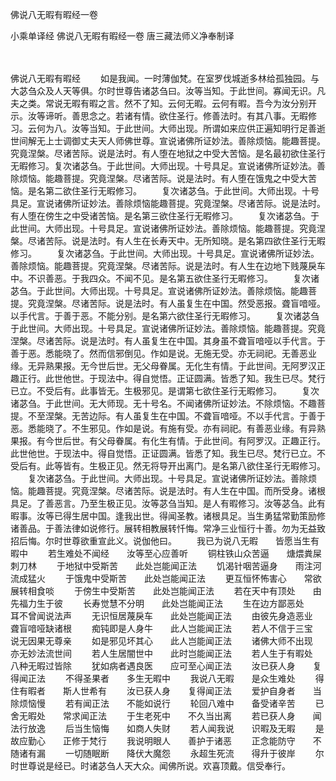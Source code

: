 佛说八无暇有暇经一卷


小乘单译经
佛说八无暇有暇经一卷
唐三藏法师义净奉制译


　　

佛说八无暇有暇经
　　如是我闻。一时薄伽梵。在室罗伐城逝多林给孤独园。与大苾刍众及人天等俱。尔时世尊告诸苾刍曰。汝等当知。于此世间。寡闻无识。凡夫之类。常说无暇有暇之言。然不了知。云何无暇。云何有暇。吾今为汝分别开示。汝等谛听。善思念之。若诸有情。欲住圣行。修善法时。有其八事。无暇修习。云何为八。汝等当知。于此世间。大师出现。所谓如来应供正遍知明行足善逝世间解无上士调御丈夫天人师佛世尊。宣说诸佛所证妙法。善除烦恼。能趣菩提。究竟涅槃。尽诸苦际。说是法时。有人堕在地狱之中受大苦恼。是名最初欲住圣行无暇修习。复次诸苾刍。于此世间。大师出现。十号具足。宣说诸佛所证妙法。善除烦恼。能趣菩提。究竟涅槃。尽诸苦际。说是法时。有人堕在饿鬼之中受大苦恼。是名第二欲住圣行无暇修习。
　　复次诸苾刍。于此世间。大师出现。十号具足。宣说诸佛所证妙法。善除烦恼能趣菩提。究竟涅槃。尽诸苦际。说是法时。有人堕在傍生之中受诸苦恼。是名第三欲住圣行无暇修习。
　　复次诸苾刍。于此世间。大师出现。十号具足。宣说诸佛所证妙法。善除烦恼。能趣菩提。究竟涅槃。尽诸苦际。说是法时。有人生在长寿天中。无所知晓。是名第四欲住圣行无暇修习。
　　复次诸苾刍。于此世间。大师出现。十号具足。宣说诸佛所证妙法。善除烦恼。能趣菩提。究竟涅槃。尽诸苦际。说是法时。有人生在边地下贱蔑戾车中。不识善恶。于我四众。不闻不见。是名第五欲住圣行无暇修习。
　　复次诸苾刍。于此世间。大师出现。十号具足。宣说诸佛所证妙法。善除烦恼。能趣菩提。究竟涅槃。尽诸苦际。说是法时。有人虽复生在中国。然受恶报。聋盲喑哑。以手代言。于善于恶。不能分别。是名第六欲住圣行无暇修习。
　　复次诸苾刍于此世间。大师出现。十号具足。宣说诸佛所证妙法。善除烦恼。能趣菩提。究竟涅槃。尽诸苦际。说是法时。有人虽复生在中国。其身虽不聋盲喑哑以手代言。于善于恶。悉能晓了。然而信邪倒见。作如是说。无施无受。亦无祠祀。无善恶业缘。无异熟果报。无今世后世。无父母眷属。无化生有情。于此世间。无阿罗汉正趣正行。此世他世。于现法中。得自觉悟。正证圆满。皆悉了知。我生已尽。梵行已立。不受后有。此事皆无。生极邪见。是谓第七欲住圣行无暇修习。
　　复次诸苾刍。于此世间。无大师现。无十号名。不闻诸佛所证妙法。不除烦恼。不趣菩提。不至涅槃。无苦边际。有人虽复生在中国。不聋盲喑哑。不以手代言。于善于恶。悉能晓了。不生邪见。作如是说。有施有受。亦有祠祀。有善恶业缘。有异熟果报。有今世后世。有父母眷属。有化生有情。于此世间。有阿罗汉。正趣正行。此世他世。于现法中。得自觉悟。正证圆满。皆悉了知。我生已尽。梵行已立。不受后有。此等皆有。生极正见。然无将导开出离门。是名第八欲住圣行无暇修习。
　　复次诸苾刍。于此世间。大师出现。十号具足。宣说诸佛所证妙法。善除烦恼。能趣菩提。究竟涅槃。尽诸苦际。说是法时。有人生在中国。而所受身。诸根具足。了善恶言。乃至生极正见。汝等苾刍当知。是人有暇修习。汝等苾刍。此有暇事。汝等已得生居中国。逢我出世。得闻圣教。诸根具足。当生勇猛常勤策励修诸善品。于善法律如说修行。展转相教展转忏悔。常净三业恒行十善。勿为无益致招后悔。尔时世尊欲重宣此义。说伽他曰。
　　我已为说八无暇　　皆愿当生有暇中
　　若生难处不闻经　　汝等至心应善听
　　铜柱铁山众苦逼　　煻煨粪屎刺刀林
　　于地狱中受斯苦　　此处岂能闻正法
　　饥渴针咽苦逼身　　雨注河流成猛火
　　于饿鬼中受斯苦　　此处岂能闻正法
　　更互恒怀怖害心　　常欲展转相食啖
　　于傍生中受斯苦　　此处岂能闻正法
　　若在天中有顶处　　由先福力生于彼
　　长寿觉慧不分明　　此处岂能闻正法
　　生在边方鄙恶处　　耳不曾闻说法声
　　无识恒居蔑戾车　　此处岂能闻正法
　　由彼先身造恶业　　聋盲喑哑缺诸根
　　痴钝即是人身牛　　此人岂能闻正法
　　若人不信于三宝　　说无因果无尊亲
　　如是邪见坏其心　　此人岂能闻正法
　　诸佛大师不出现　　亦无妙法流世间
　　若人生居闇世中　　此时岂能闻正法
　　若人生于有暇处　　八种无暇过皆除
　　犹如病者遇良医　　应可至心闻正法
　　汝已获人身　　复得闻正法
　　不得圣果者　　多生无暇中
　　我说八无暇　　是众生难处
　　得住有暇者　　斯人世希有
　　汝已获人身　　复得闻正法
　　爱护自身者　　当除烦恼慢
　　若有闻正法　　不能如说行
　　轮回八难中　　备受诸辛苦
　　已舍无暇处　　常求闻正法
　　于生老死中　　不久当出离
　　若已获人身　　闻法行放逸
　　后当生恼悔　　如商人失财
　　若人闻我说　　识暇及无暇
　　是故应勤心　　正修于梵行
　　我说明眼人　　善护于诸恶
　　正念能防守　　不随诸有漏
　　一切随眠断　　降伏大魔怨
　　永超生死流　　得升于彼岸
　　尔时世尊说是经已。时诸苾刍人天大众。闻佛所说。欢喜顶戴。信受奉行。


